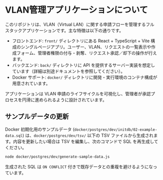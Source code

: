 # VLAN管理アプリケーションについて

このリポジトリは、VLAN（Virtual LAN）に関する申請フローを管理するフルスタックアプリケーションです。主な特徴は以下の通りです。

- フロントエンド: `front/` ディレクトリにある React + TypeScript + Vite 構成のシングルページアプリ。ユーザー、VLAN、リクエストの一覧表示や作成フォーム、管理者権限の付与・剥奪、リクエスト承認／却下の操作が行えます。
- バックエンド: `back/` ディレクトリに API を提供するサーバー実装を想定しています（詳細は別途ドキュメントを参照してください）。
- Docker サポート: `docker/` ディレクトリに開発・実行環境のコンテナ構成が用意されています。

アプリケーションは VLAN 申請のライフサイクルを可視化し、管理者が承認プロセスを円滑に進められるように設計されています。

## サンプルデータの更新

Docker 初期化用のサンプルデータ (`docker/postgres/dev/initdb/02-example-data.sql`) は、`docker/postgres/dev/tsv/` 以下の TSV ファイルから生成されます。内容を更新したい場合は TSV を編集し、次のコマンドで SQL を再生成してください。

```bash
node docker/postgres/dev/generate-sample-data.js
```

生成された SQL は `ON CONFLICT` 付きで既存データとの重複を避けるようになっています。
